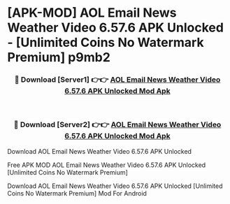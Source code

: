 # [APK-MOD] AOL  Email News Weather Video 6.57.6 APK Unlocked - [Unlimited Coins No Watermark Premium] p9mb2



<div align="center">
<h3>🔴 Download [Server1] 👉👉 <a href="https://momento.my/?title=AOL__Email_News_Weather_Video_6.57.6_APK_Unlocked">AOL  Email News Weather Video 6.57.6 APK Unlocked Mod Apk</a></h3><br>

<h3>🔴 Download [Server2] 👉👉 <a href="https://momento.my/?title=AOL__Email_News_Weather_Video_6.57.6_APK_Unlocked">AOL  Email News Weather Video 6.57.6 APK Unlocked Mod Apk</a></h3>
</div>



Download AOL  Email News Weather Video 6.57.6 APK Unlocked 

Free APK MOD AOL  Email News Weather Video 6.57.6 APK Unlocked [Unlimited Coins No Watermark Premium]

Download AOL  Email News Weather Video 6.57.6 APK Unlocked [Unlimited Coins No Watermark Premium] Mod For Android
